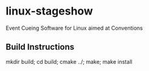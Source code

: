 # linux-stageshow
Event Cueing Software for Linux aimed at Conventions

## Build Instructions
mkdir build; cd build; cmake ../; make; make install
